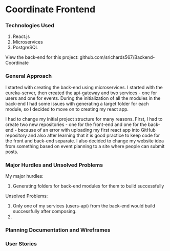 # Coordinate Frontend
### Technologies Used
1. React.js
2. Microservices
3. PostgreSQL

View the back-end for this project: github.com/srichards567/Backend-Coordinate

### General Approach
I started with creating the back-end using microservices. I started with the eureka-server, then created the api-gateway and two services - one for users and one for events. During the initialization of all the modules in the back-end I had some issues with generating a target folder for each module, so I decided to move on to creating my react app. <br />

I had to change my initial project structure for many reasons. First, I had to create two new repositories - one for the front-end and one for the back-end - because of an error with uploading my first react app into GitHub repository and also after learning that it is good practice to keep code for the front and back-end separate. I also decided to change my website idea from something based on event planning to a site where people can submit posts.

### Major Hurdles and Unsolved Problems
My major hurdles:
1. Generating folders for back-end modules for them to build successfully

Unsolved Problems:
1. Only one of my services (users-api) from the back-end would build successfully after composing.
2. 

### Planning Documentation and Wireframes

### User Stories
